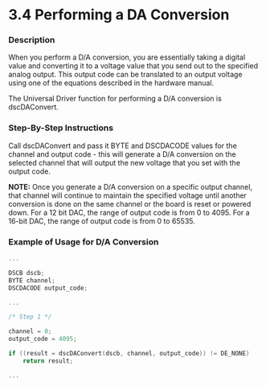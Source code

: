 # 3.4 Performing a DA Conversion

### Description

When you perform a D/A conversion, you are essentially taking a digital value and converting it to a voltage value that you send out to the specified analog output. This output code can be translated to an output voltage using one of the equations described in the hardware manual.

The Universal Driver function for performing a D/A conversion is dscDAConvert.

### Step-By-Step Instructions

Call dscDAConvert and pass it BYTE and DSCDACODE values for the channel and output code - this will generate a D/A conversion on the selected channel that will output the new voltage that you set with the output code.

**NOTE:** Once you generate a D/A conversion on a specific output channel, that channel will continue to maintain the specified voltage until another conversion is done on the same channel or the board is reset or powered down. For a 12 bit DAC, the range of output code is from 0 to 4095. For a 16-bit DAC, the range of output code is from 0 to 65535.

### Example of Usage for D/A Conversion

```c
... 

DSCB dscb; 
BYTE channel; 
DSCDACODE output_code; 

... 

/* Step 1 */ 

channel = 0; 
output_code = 4095; 

if ((result = dscDAConvert(dscb, channel, output_code)) != DE_NONE) 
    return result; 

...
```
